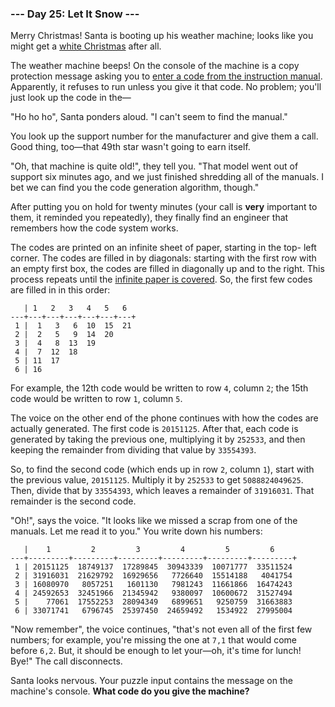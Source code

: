 ### --- Day 25: Let It Snow ---

Merry Christmas! Santa is booting up his weather machine; looks like you 
might get a [white Christmas](https://adventofcode.com/2015/day/1) after all.

The weather machine beeps! On the console of the machine is a copy 
protection message asking you to [enter a code from the instruction manual](https://en.wikipedia.org/wiki/Copy_protection#Early_video_games). 
Apparently, it refuses to run unless you give it that code. No problem; 
you'll just look up the code in the—

"Ho ho ho", Santa ponders aloud. "I can't seem to find the manual."

You look up the support number for the manufacturer and give them a call. 
Good thing, too—that 49th star wasn't going to earn itself.

"Oh, that machine is quite old!", they tell you. "That model went out of 
support six minutes ago, and we just finished shredding all of the manuals. 
I bet we can find you the code generation algorithm, though."

After putting you on hold for twenty minutes (your call is **very** important 
to them, it reminded you repeatedly), they finally find an engineer that 
remembers how the code system works.

The codes are printed on an infinite sheet of paper, starting in the top-
left corner. The codes are filled in by diagonals: starting with the first 
row with an empty first box, the codes are filled in diagonally up and to 
the right. This process repeats until the [infinite paper is covered](https://en.wikipedia.org/wiki/Cantor's_diagonal_argument). So, 
the first few codes are filled in in this order:
```
   | 1   2   3   4   5   6  
---+---+---+---+---+---+---+
 1 |  1   3   6  10  15  21
 2 |  2   5   9  14  20
 3 |  4   8  13  19
 4 |  7  12  18
 5 | 11  17
 6 | 16
```
For example, the 12th code would be written to row `4`, column `2`; the 15th 
code would be written to row `1`, column `5`.

The voice on the other end of the phone continues with how the codes are 
actually generated. The first code is `20151125`. After that, each code is 
generated by taking the previous one, multiplying it by `252533`, and then 
keeping the remainder from dividing that value by `33554393`.

So, to find the second code (which ends up in row `2`, column `1`), start with 
the previous value, `20151125`. Multiply it by `252533` to get `5088824049625`. 
Then, divide that by `33554393`, which leaves a remainder of `31916031`. That 
remainder is the second code.

"Oh!", says the voice. "It looks like we missed a scrap from one of the 
manuals. Let me read it to you." You write down his numbers:
```
   |    1         2         3         4         5         6
---+---------+---------+---------+---------+---------+---------+
 1 | 20151125  18749137  17289845  30943339  10071777  33511524
 2 | 31916031  21629792  16929656   7726640  15514188   4041754
 3 | 16080970   8057251   1601130   7981243  11661866  16474243
 4 | 24592653  32451966  21345942   9380097  10600672  31527494
 5 |    77061  17552253  28094349   6899651   9250759  31663883
 6 | 33071741   6796745  25397450  24659492   1534922  27995004
```
"Now remember", the voice continues, "that's not even all of the first few 
numbers; for example, you're missing the one at `7,1` that would come before 
`6,2`. But, it should be enough to let your—oh, it's time for lunch! Bye!" 
The call disconnects.

Santa looks nervous. Your puzzle input contains the message on the 
machine's console. **What code do you give the machine?**
